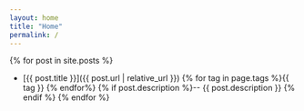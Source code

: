 ```yaml
---
layout: home
title: "Home"
permalink: /
---
```


{% for post in site.posts %}
- [{{ post.title }}]({{ post.url | relative_url }}) {% for tag in page.tags %}<span class="tag">{{ tag }}</span> {% endfor%} {% if post.description %}-- {{ post.description }} {% endif %}
{% endfor %}
